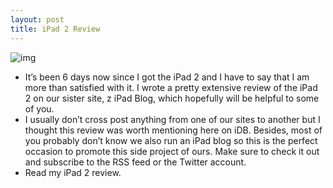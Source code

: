 ```yaml
---
layout: post
title: iPad 2 Review
---
```

![img](http://media.idownloadblog.com/wp-content/uploads/2011/03/iPad-2-review1.png)
* It’s been 6 days now since I got the iPad 2 and I have to say that I am more than satisfied with it. I wrote a pretty extensive review of the iPad 2 on our sister site, z iPad Blog, which hopefully will be helpful to some of you.
* I usually don’t cross post anything from one of our sites to another but I thought this review was worth mentioning here on iDB. Besides, most of you probably don’t know we also run an iPad blog so this is the perfect occasion to promote this side project of ours. Make sure to check it out and subscribe to the RSS feed or the Twitter account.
* Read my iPad 2 review.

